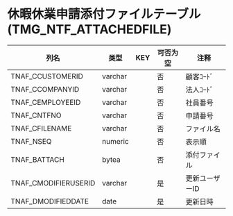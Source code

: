 # 休暇休業申請添付ファイルテーブル                                            (TMG_NTF_ATTACHEDFILE)
| 列名   | 类型   | KEY  | 可否为空 | 注释   |
| ---- | ---- | ---- | ---- | ---- |
|TNAF_CCUSTOMERID|varchar||否|顧客ｺｰﾄﾞ                                                                                    |
|TNAF_CCOMPANYID|varchar||否|法人ｺｰﾄﾞ                                                                                    |
|TNAF_CEMPLOYEEID|varchar||否|社員番号                                                                                      |
|TNAF_CNTFNO|varchar||否|申請番号                                                                                      |
|TNAF_CFILENAME|varchar||否|ファイル名                                                                                     |
|TNAF_NSEQ|numeric||否|表示順                                                                                       |
|TNAF_BATTACH|bytea||否|添付ファイル                                                                                    |
|TNAF_CMODIFIERUSERID|varchar||是|更新ユーザーID                                                                                  |
|TNAF_DMODIFIEDDATE|date||是|更新日時                                                                                      |
